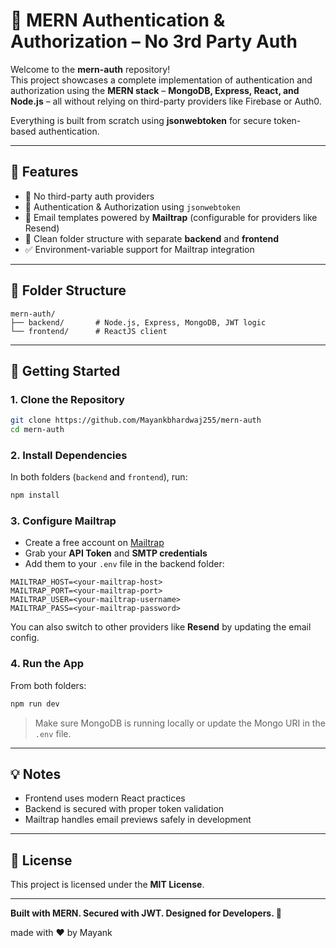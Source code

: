 # 🔐 MERN Authentication & Authorization – No 3rd Party Auth

Welcome to the **mern-auth** repository!\
This project showcases a complete implementation of authentication and authorization using the **MERN stack** – **MongoDB, Express, React, and Node.js** – all without relying on third-party providers like Firebase or Auth0.

Everything is built from scratch using **jsonwebtoken** for secure token-based authentication.

---

## 🔧 Features

- 🚫 No third-party auth providers
- 🔐 Authentication & Authorization using `jsonwebtoken`
- 📩 Email templates powered by **Mailtrap** (configurable for providers like Resend)
- 📁 Clean folder structure with separate **backend** and **frontend**
- ✅ Environment-variable support for Mailtrap integration

---

## 📁 Folder Structure

```
mern-auth/
├── backend/       # Node.js, Express, MongoDB, JWT logic
└── frontend/      # ReactJS client
```

---

## 🚀 Getting Started

### 1. Clone the Repository

```bash
git clone https://github.com/Mayankbhardwaj255/mern-auth
cd mern-auth
```

### 2. Install Dependencies

In both folders (`backend` and `frontend`), run:

```bash
npm install
```

### 3. Configure Mailtrap

- Create a free account on [Mailtrap](https://mailtrap.io/)
- Grab your **API Token** and **SMTP credentials**
- Add them to your `.env` file in the backend folder:

```env
MAILTRAP_HOST=<your-mailtrap-host>
MAILTRAP_PORT=<your-mailtrap-port>
MAILTRAP_USER=<your-mailtrap-username>
MAILTRAP_PASS=<your-mailtrap-password>
```

You can also switch to other providers like **Resend** by updating the email config.

### 4. Run the App

From both folders:

```bash
npm run dev
```

> Make sure MongoDB is running locally or update the Mongo URI in the `.env` file.

---

## 💡 Notes

- Frontend uses modern React practices
- Backend is secured with proper token validation
- Mailtrap handles email previews safely in development

---

## 📄 License

This project is licensed under the **MIT License**.

---

**Built with MERN. Secured with JWT. Designed for Developers. 🚀**

made with ❤️ by Mayank
